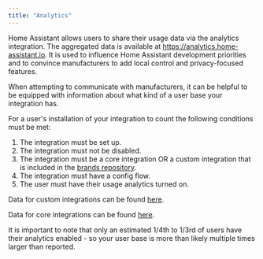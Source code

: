 ```yaml
---
title: "Analytics"
---
```


Home Assistant allows users to share their usage data via the analytics integration. The aggregated data is available at https://analytics.home-assistant.io. It is used to influence Home Assistant development priorities and to convince manufacturers to add local control and privacy-focused features.

When attempting to communicate with manufacturers, it can be helpful to be equipped with information about what kind of a user base your integration has.

For a user's installation of your integration to count the following conditions must be met:
1) The integration must be set up.
2) The integration must not be disabled.
3) The integration must be a core integration OR a custom integration that is included in the [brands repository](https://github.com/home-assistant/brands).
4) The integration must have a config flow.
5) The user must have their usage analytics turned on.

Data for custom integrations can be found [here](https://analytics.home-assistant.io/custom_integrations.json).

Data for core integrations can be found [here](https://analytics.home-assistant.io/integrations/).

It is important to note that only an estimated 1/4th to 1/3rd of users have their analytics enabled - so your user base is more than likely multiple times larger than reported.
